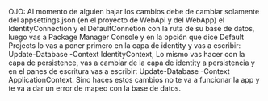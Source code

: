 OJO: Al momento de alguien bajar los cambios debe de cambiar solamente del appsettings.json (en el proyecto de WebApi y del WebApp) el IdentityConnection y el DefaultConnetion con la ruta de su base de datos,
luego vas a Package Manager Console y en la opción que dice Default Projects  lo vas a poner primero en la capa de identity y vas a escribir: Update-Database -Context IdentityContext,
Lo mismo vas hacer con la capa de persistence, vas a cambiar de la capa de identity a persistencia y en el panes de escritura vas a escribir: Update-Database -Context ApplicationContext.
Sino haces estos cambios no te va a funcionar la app y te va a dar un error de mapeo con la base de datos.
